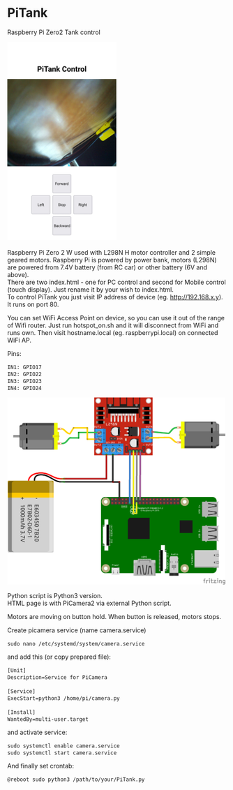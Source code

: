 # PiTank
Raspberry Pi Zero2 Tank control  

<img src="screenshot.jpg" width="250"/>

Raspberry Pi Zero 2 W used with L298N H motor controller and 2 simple geared motors.
Raspberry Pi is powered by power bank, motors (L298N) are powered from 7.4V battery (from RC car) or other battery (6V and above).  
There are two index.html - one for PC control and second for Mobile control (touch display). Just rename it by your wish to index.html.   
To control PiTank you just visit IP address of device (eg. http://192.168.x.y). It runs on port 80.    

You can set WiFi Access Point on device, so you can use it out of the range of Wifi router. Just run hotspot_on.sh and it will disconnect from WiFi and runs own. Then visit hostname.local (eg. raspberrypi.local) on connected WiFi AP.   

Pins:
```
IN1: GPIO17
IN2: GPIO22
IN3: GPIO23
IN4: GPIO24
```
<img src="con.png" width="500"/>

Python script is Python3 version.  
HTML page is with PiCamera2 via external Python script.

Motors are moving on button hold. When button is released, motors stops.

Create picamera service (name camera.service)
```
sudo nano /etc/systemd/system/camera.service
```

and add this (or copy prepared file):
```
[Unit]
Description=Service for PiCamera

[Service]
ExecStart=python3 /home/pi/camera.py

[Install]
WantedBy=multi-user.target
```
and activate service:
```
sudo systemctl enable camera.service
sudo systemctl start camera.service
```
And finally set crontab:
```
@reboot sudo python3 /path/to/your/PiTank.py
```
